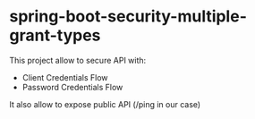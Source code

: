 # spring-boot-security-multiple-grant-types

This project allow to secure API with:

- Client Credentials Flow
- Password Credentials Flow

It also allow to expose public API (/ping in our case)
